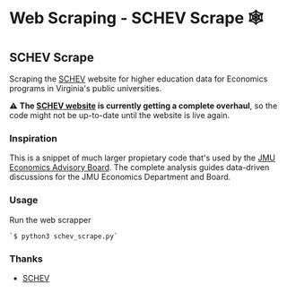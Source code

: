 # Web Scraping - SCHEV Scrape 🕸

## SCHEV Scrape
Scraping the [SCHEV](https://research.schev.edu/) website for higher education data for Economics programs in Virginia's public universities.

:warning: **The [SCHEV website](https://sites.google.com/view/schev-tempsite/home) is currently getting a complete overhaul**, so the code might not be up-to-date until the website is live again.

### Inspiration
This is a snippet of much larger propietary code that's used by the [JMU Economics Advisory Board](https://www.jmu.edu/cob/economics/about/executive-advisory-board.shtml). The complete analysis guides data-driven discussions for the JMU Economics Department and Board.

### Usage
Run the web scrapper

    `$ python3 schev_scrape.py`

### Thanks
* [SCHEV](https://www.virginia.gov/agencies/state-council-of-higher-education-for-virginia/)
